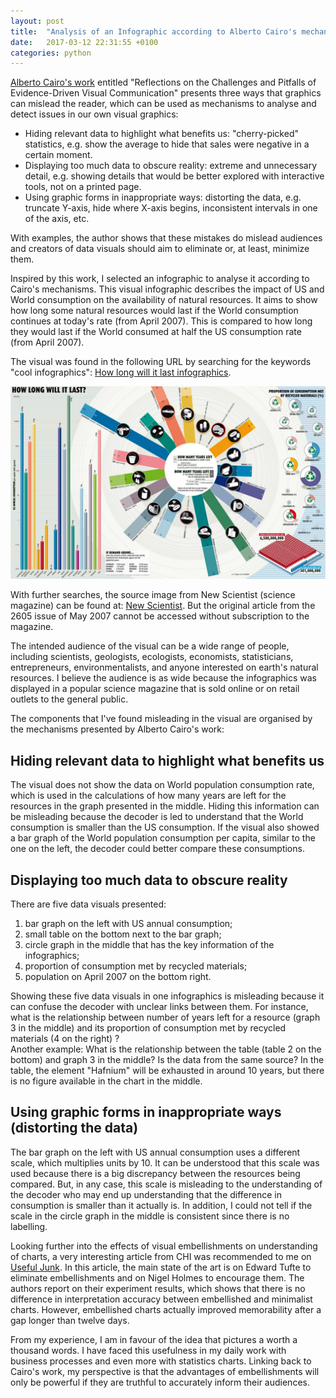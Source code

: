 ```yaml
---
layout: post
title:  "Analysis of an Infographic according to Alberto Cairo's mechanisms"
date:   2017-03-12 22:31:55 +0100
categories: python
---
```


[Alberto Cairo's work][Graphics_Lies_Misleading_Visuals] entitled "Reflections
on the Challenges and Pitfalls of Evidence-Driven Visual Communication" presents three ways that graphics can mislead the reader, which can be used as mechanisms to analyse and detect issues in our own visual graphics:

- Hiding relevant data to highlight what benefits us: "cherry-picked"
statistics, e.g. show the average to hide that sales were negative in a certain
moment.
- Displaying too much data to obscure reality: extreme and unnecessary
detail, e.g. showing details that would be better explored with interactive tools,
not on a printed page.
- Using graphic forms in inappropriate ways: distorting the data,  e.g. truncate
Y-axis, hide where X-axis begins, inconsistent intervals in one of the axis, etc.

With examples, the author shows that these mistakes do mislead audiences and
creators of data visuals should aim to eliminate or, at least, minimize them.

Inspired by this work, I selected an infographic to analyse it according to
Cairo's mechanisms. This visual infographic describes the impact of US  and
World consumption on the availability of natural resources. It aims to show how
long some natural resources would last if the World consumption continues at
today's rate (from April 2007). This is compared to how long they would last if
the World consumed at half the US consumption rate (from April 2007).

The visual was found in the following URL by searching for the keywords
"cool infographics": [How long will it last infographics][how-long-will-it-last].

![infographics](/images/posts/26051202.jpg)

With further searches, the source image from New Scientist (science magazine)
can be found at: [New Scientist][newscientist]. But the original article from the
2605 issue of May 2007 cannot be accessed without subscription to the magazine.

The intended audience of the visual can be a wide range of people, including
scientists, geologists, ecologists, economists, statisticians, entrepreneurs,
environmentalists, and anyone interested on earth's natural resources.
I believe the audience is as wide because the infographics was displayed in a
popular science magazine that is sold online or on retail outlets to the general
public.

The components that I've found misleading in the visual are organised by the
mechanisms presented by Alberto Cairo's work:

## Hiding relevant data to highlight what benefits us

The visual does not show the data on World population consumption rate, which is
used in the calculations of how many years are left for the resources in the
graph presented in the middle. Hiding this information can be misleading because
the decoder is led to understand that the World consumption is smaller than the
US consumption. If the visual also showed a bar graph of the World population
consumption per capita, similar to the one on the left, the decoder could better
compare these consumptions.

## Displaying too much data to obscure reality

There are five data visuals presented:

1. bar graph on the left with US annual consumption;
2. small table on the bottom next to the bar graph;
3. circle graph in the middle that has the key information of the infographics;
4. proportion of consumption met by recycled materials;
5. population on April 2007 on the bottom right.

Showing these five data visuals in one infographics is misleading because it can
confuse the decoder with unclear links between them. For instance, what is the
relationship between number of years left for a resource (graph 3 in the middle)
and its proportion of consumption met by recycled materials (4 on the right) ?  
Another example: What is the relationship between the table (table 2 on the bottom)
and graph 3 in the middle? Is the data from the same source? In the table, the
element "Hafnium" will be exhausted in around 10 years, but there is no figure
available in the chart in the middle.

## Using graphic forms in inappropriate ways (distorting the data)

The bar graph on the left with US annual consumption uses a different scale, which
multiplies units by 10. It can be understood that this scale was used because
there is a big discrepancy between the resources being compared. But, in any case,
this scale is misleading to the understanding of the decoder who may end up
understanding that the difference in consumption is smaller than it actually is.
In addition, I could not tell if the scale in the circle graph in the middle is
consistent since there is no labelling.

Looking further into the effects of visual embellishments on understanding of charts, a very interesting article from CHI was recommended to me on [Useful Junk][useful_junk]. In this article, the main state of the art is on Edward Tufte to eliminate embellishments and on Nigel Holmes to encourage them. The authors report on their experiment results, which shows that there is no difference in interpretation accuracy between embellished and minimalist charts. However, embellished charts actually improved memorability after a gap longer than twelve days.

From my experience, I am in favour of the idea that pictures a worth a thousand words. I have faced this usefulness in my daily work with business processes and even more with statistics charts. Linking back to Cairo's work, my perspective is that the advantages of embellishments will only be powerful if they are truthful to accurately inform their audiences.

[Graphics_Lies_Misleading_Visuals]: http://infovis.fh-potsdam.de/readings/Cairo2015.pdf

[how-long-will-it-last]: http://www.coolinfographics.com/blog/2009/4/29/how-long-will-it-last.html

[newscientist]: https://www.newscientist.com/data/images/archive/2605/26051202.jpg

[useful_junk]: http://hci.usask.ca/uploads/173-pap0297-bateman.pdf

